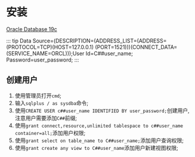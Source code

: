# 安装

[Oracle Database 19c](https://www.oracle.com/database/technologies/oracle-database-software-downloads.html)

::: tip
Data Source=(DESCRIPTION=(ADDRESS_LIST=(ADDRESS=(PROTOCOL=TCP)(HOST=127.0.0.1) (PORT=1521)))(CONNECT_DATA=(SERVICE_NAME=ORCL)));User Id=C##user_name; Password=user_password;
:::

## 创建用户

1. 使用管理员打开`cmd`;
2. 输入`sqlplus / as sysdba`命令;
3. 使用`CREATE USER c##user_name IDENTIFIED BY user_password;`创建用户,注意用户需要添加`C##`前缀;
4. 使用`grant connect,resource,unlimited tablespace to c##user_name container=all;`添加用户权限;
5. 使用`grant select on table_name to C##user_name;`添加用户查询权限;
6. 使用`grant create any view to C##user_name`添加用户新建视图权限;
